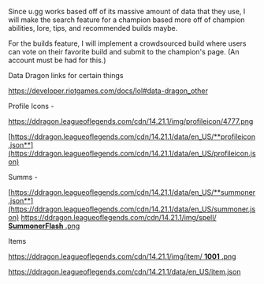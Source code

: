 Since u.gg works based off of its massive amount of data that they use, I will make the search feature for a champion based more off of champion abilities, lore, tips, and recommended builds maybe.

For the builds feature, I will implement a crowdsourced build where users can vote on their favorite build and submit to the champion's page. (An account must be had for this.)

Data Dragon links for certain things

https://developer.riotgames.com/docs/lol#data-dragon_other

Profile Icons -

https://ddragon.leagueoflegends.com/cdn/14.21.1/img/profileicon/4777.png

[https://ddragon.leagueoflegends.com/cdn/14.21.1/data/en_US/**profileicon.json**](https://ddragon.leagueoflegends.com/cdn/14.21.1/data/en_US/profileicon.json)

Summs -

[https://ddragon.leagueoflegends.com/cdn/14.21.1/data/en_US/**summoner.json**](https://ddragon.leagueoflegends.com/cdn/14.21.1/data/en_US/summoner.json)
[https://ddragon.leagueoflegends.com/cdn/14.21.1/img/spell/ **SummonerFlash** .png](https://ddragon.leagueoflegends.com/cdn/14.21.1/img/spell/SummonerFlash.png)

Items

[https://ddragon.leagueoflegends.com/cdn/14.21.1/img/item/ **1001** .png](https://ddragon.leagueoflegends.com/cdn/14.21.1/img/item/1001.png)

https://ddragon.leagueoflegends.com/cdn/14.21.1/data/en_US/item.json
